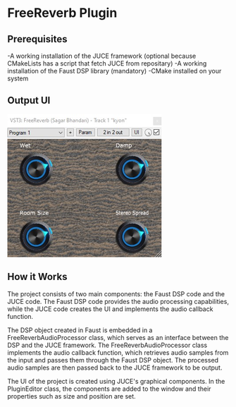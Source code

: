 # FreeReverb Plugin

## Prerequisites
-A working installation of the JUCE framework (optional because CMakeLists has a script that fetch JUCE from repositary)
-A working installation of the Faust DSP library (mandatory)
-CMake installed on your system

## Output UI

![User Interface of the Standalone Application build from source code provided](/freereverb_UI.jpg)


## How it Works
The project consists of two main components: the Faust DSP code and the JUCE code. The Faust DSP code provides the audio processing capabilities, while the JUCE code creates the UI and implements the audio callback function.

The DSP object created in Faust is embedded in a FreeReverbAudioProcessor class, which serves as an interface between the DSP and the JUCE framework. The FreeReverbAudioProcessor class implements the audio callback function, which retrieves audio samples from the input and passes them through the Faust DSP object. The processed audio samples are then passed back to the JUCE framework to be output.

The UI of the project is created using JUCE's graphical components. In the PluginEditor class, the components are added to the window and their properties such as size and position are set.
